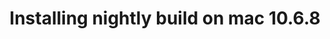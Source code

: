 ---
title: 'Installing nightly build on mac 10.6.8'
redirect_to:
  - 'https://discuss.pencil2d.org/t/installing-nightly-build-on-mac-10-6-8/1226'
---